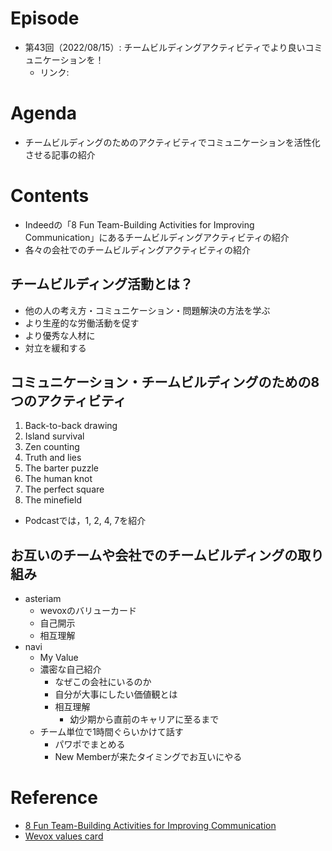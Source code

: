# Episode
- 第43回（2022/08/15）: チームビルディングアクティビティでより良いコミュニケーションを！
    - リンク:

# Agenda
- チームビルディングのためのアクティビティでコミュニケーションを活性化させる記事の紹介

# Contents
- Indeedの「8 Fun Team-Building Activities for Improving Communication」にあるチームビルディングアクティビティの紹介
- 各々の会社でのチームビルディングアクティビティの紹介

## チームビルディング活動とは？
- 他の人の考え方・コミュニケーション・問題解決の方法を学ぶ
- より生産的な労働活動を促す
- より優秀な人材に
- 対立を緩和する

## コミュニケーション・チームビルディングのための8つのアクティビティ
1. Back-to-back drawing
2. Island survival
3. Zen counting
4. Truth and lies
5. The barter puzzle
6. The human knot
7. The perfect square
8. The minefield
- Podcastでは，1, 2, 4, 7を紹介

## お互いのチームや会社でのチームビルディングの取り組み
- asteriam
    - wevoxのバリューカード
    - 自己開示
    - 相互理解
- navi
    - My Value
    - 濃密な自己紹介
        - なぜこの会社にいるのか
        - 自分が大事にしたい価値観とは
        - 相互理解
            - 幼少期から直前のキャリアに至るまで
    - チーム単位で1時間ぐらいかけて話す
        - パワポでまとめる
        - New Memberが来たタイミングでお互いにやる

# Reference
- [8 Fun Team-Building Activities for Improving Communication](https://www.indeed.com/career-advice/career-development/communication-team-building-activities)
- [Wevox values card](https://wevox.io/valuescard)